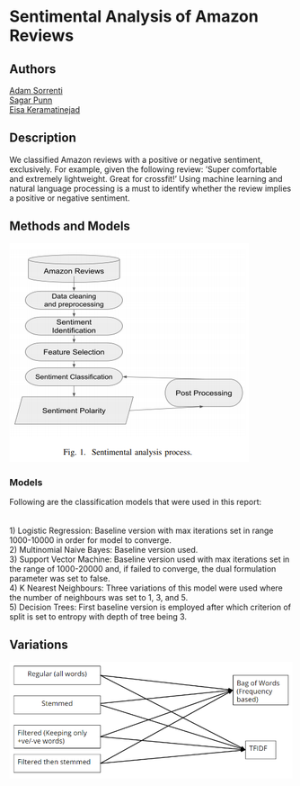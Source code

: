 # Sentimental Analysis of Amazon Reviews



## Authors

[Adam Sorrenti](https://github.com/mbrotos)<br/>
[Sagar Punn](https://github.com/singh13sagar)<br/>
[Eisa Keramatinejad](https://github.com/eisakeramati)<br/>

## Description

We classified Amazon reviews with a positive or negative sentiment, exclusively. For example, given the following review: ’Super comfortable and extremely lightweight. Great for crossfit!’ Using machine learning and natural language processing is a must to identify whether the review implies a positive or negative sentiment.

## Methods and Models

![Process](/images/process.png)

### Models

Following are the classification models that were used
in this report:<br/><br/><br/>
    1) Logistic Regression: Baseline version with max
    iterations set in range 1000-10000 in order for model
    to converge.<br/>
    2) Multinomial Naive Bayes: Baseline version used.<br/>
    3) Support Vector Machine: Baseline version used
    with max iterations set in the range of 1000-20000 and,
    if failed to converge, the dual formulation parameter was
    set to false.<br/>
    4) K Nearest Neighbours: Three variations of this
    model were used where the number of neighbours was
    set to 1, 3, and 5.<br/>
    5) Decision Trees: First baseline version is employed
    after which criterion of split is set to entropy with depth
    of tree being 3.<br/>

## Variations

![Variations](/images/variations.png)
